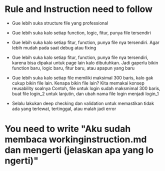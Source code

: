 # Rule and Instruction need to follow

- Gue lebih suka structure file yang professional
- Gue lebih suka kalo setiap function, logic, fitur, punya file tersendiri
- Gue lebih suka kalo setiap fitur, function, punya file nya tersendiri. Agar lebih mudah pada saat debug atau fixing
- Gue lebih suka kalo setiap fitur, function, punya file nya tersendiri, karena bisa dipakai untuk page lain kalo dibutuhkan. Jadi gaperlu bikin function baru, logic baru, fitur baru, atau apapun yang baru
- Gue lebih suka kalo setiap file memiliki maksimal 300 baris, kalo gak cukup bikin file lain. Kenapa bikin file lain? Kita memakai konsep reusability soalnya
    Contoh, file untuk login sudah maksmimal 300 baris, buat file login_2 untuk lanjutin, dan ubah nama file login menjadi login_1

- Selalu lakukan deep checking dan validation untuk memastikan tidak ada yang terlewat, tertinggal, atau malah jadi error

# You need to write "Aku sudah membaca workinginstruction.md dan mengerti (jelaskan apa yang lo ngerti)"